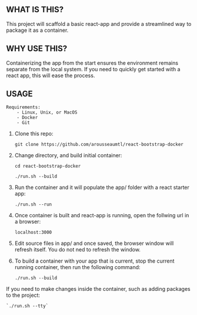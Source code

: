 ## WHAT IS THIS?

This project will scaffold a basic react-app and provide a streamlined way to package it as a container.

## WHY USE THIS?

Containerizing the app from the start ensures the environment remains separate from the local system.
If you need to quickly get started with a react app, this will ease the process.

## USAGE

    Requirements:
        - Linux, Unix, or MacOS
        - Docker
        - Git

1. Clone this repo:

   `git clone https://github.com/arousseaumtl/react-bootstrap-docker`

2. Change directory, and build initial container:

    `cd react-bootstrap-docker`

    `./run.sh --build`

3. Run the container and it will populate the app/ folder with a react starter app:

    `./run.sh --run`

4. Once container is built and react-app is running, open the follwing url in a browser:

    `localhost:3000`

6. Edit source files in app/ and once saved, the browser window will refresh itself. You do not ned to refresh the window.

7. To build a container with your app that is current, stop the current running container, then run the following command:

    `./run.sh --build`


If you need to make changes inside the container, such as adding packages to the project:

    `./run.sh --tty`
